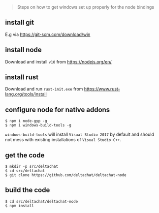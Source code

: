 > Steps on how to get windows set up properly for the node bindings

## install git

E.g via <https://git-scm.com/download/win>

## install node

Download and install `v10` from <https://nodejs.org/en/>

## install rust

Download and run `rust-init.exe` from <https://www.rust-lang.org/tools/install>

## configure node for native addons

```
$ npm i node-gyp -g
$ npm i windows-build-tools -g
```

`windows-build-tools` will install `Visual Studio 2017` by default and should not mess with existing installations of `Visual Studio C++`.

## get the code

```
$ mkdir -p src/deltachat
$ cd src/deltachat
$ git clone https://github.com/deltachat/deltachat-node
```

## build the code

```
$ cd src/deltachat/deltachat-node
$ npm install
```
